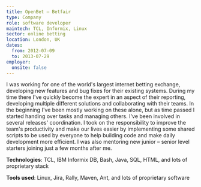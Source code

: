 ```yaml
---
title: OpenBet — Betfair
type: Company
role: software developer
maintech: TCL, Informix, Linux
sector: online betting
location: London, UK
dates:
  from: 2012-07-09
  to: 2013-07-29
employer:
  onsite: false
---
```


I was working for one of the world's largest internet betting exchange, developing new features and bug fixes for their existing systems. During my time there I've quickly become the expert in an aspect of their reporting, developing multiple different solutions and collaborating with their teams. In the beginning I've been mostly working on these alone, but as time passed I started handing over tasks and managing others. I've been involved in several releases' coordination. I took on the responsibility to improve the team's productivity and make our lives easier by implementing some shared scripts to be used by everyone to help building code and make daily development more efficient. I was also mentoring new junior &ndash; senior level starters joining just a few months after me.

**Technologies**: TCL, IBM Informix DB, Bash, Java, SQL, HTML, and lots of proprietary stack

**Tools used**: Linux, Jira, Rally, Maven, Ant, and lots of proprietary software
